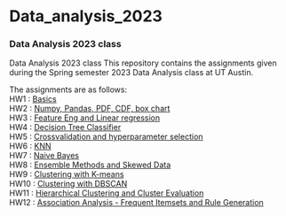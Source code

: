 # Data_analysis_2023
### Data Analysis 2023 class

Data Analysis 2023 class
This repository contains the assignments given during the Spring semester 2023 Data Analysis class at UT Austin.

The assignments are as follows:
<br>
HW1 : [Basics<br>](CS329E_HW1.ipynb)
HW2 : [Numpy, Pandas, PDF, CDF, box chart<br>](CS329e_HW2.ipynb)
HW3 : [Feature Eng and Linear regression<br>](CS329e_HW3.ipynb)
HW4 : [Decision Tree Classifier <br>](CS329e_HW4.ipynb)
HW5 : [Crossvalidation and hyperparameter selection<br>](CS329e_HW5.ipynb)
HW6 : [KNN<br>](CS329e_HW6.ipynb)
HW7 : [Naive Bayes<br>](CS329e_HW7.ipynb)
HW8 : [Ensemble Methods and Skewed Data<br>](CS329e_HW8.ipynb)
HW9 : [Clustering with K-means<br>](CS329e_HW9.ipynb)
HW10 : [Clustering with DBSCAN<br>](CS329e_HW10.ipynb)
HW11 : [Hierarchical Clustering and Cluster Evaluation<br>](CS329e_HW11.ipynb)
HW12 : [Association Analysis - Frequent Itemsets and Rule Generation<br>](CS329e_HW12.ipynb)
